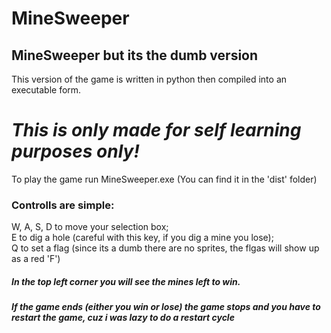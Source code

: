 # MineSweeper
## MineSweeper but its the dumb version
This version of the game is written in python then compiled into an executable form.<br />
# ***This is only made for self learning purposes only!***

To play the game run MineSweeper.exe (You can find it in the 'dist' folder)<br />
### Controlls are simple:<br />
W, A, S, D to move your selection box;<br />
E to dig a hole (careful with this key, if you dig a mine you lose);<br />
Q to set a flag (since its a dumb there are no sprites, the flgas will show up as a red 'F')
##### In the top left corner you will see the mines left to win.
##### If the game ends (either you win or lose) the game stops and you have to restart the game, cuz i was lazy to do a restart cycle
